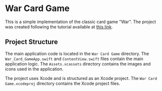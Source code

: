# War Card Game

This is a simple implementation of the classic card game "War". The project was created following the tutorial available at [this link](https://www.youtube.com/watch?v=K0t-RCSlasE).

## Project Structure

The main application code is located in the `War Card Game` directory. The `War_Card_GameApp.swift` and `ContentView.swift` files contain the main application logic. The `Assets.xcassets` directory contains the images and icons used in the application.

The project uses Xcode and is structured as an Xcode project. The `War Card Game.xcodeproj` directory contains the Xcode project files.

